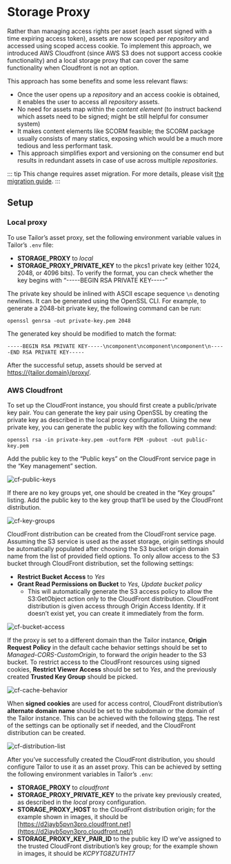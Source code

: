 # Storage Proxy

Rather than managing access rights per asset (each asset signed with a time expiring access token), assets are now scoped per *repository* and accessed using scoped access cookie. To implement this approach, we introduced AWS Cloudfront (since AWS S3 does not support access cookie functionality) and a local storage proxy that can cover the same functionality when Cloudfront is not an option.

This approach has some benefits and some less relevant flaws:
* Once the user opens up a *repository* and an access cookie is obtained, it enables the user to access all *repository* assets.
* No need for assets map within the *content element* (to instruct backend which assets need to be signed; might be still helpful for consumer system)
* It makes content elements like SCORM feasible; the SCORM package usually consists of many statics, exposing which would be a much more tedious and less performant task.
* This approach simplifies export and versioning on the consumer end but results in redundant assets in case of use across multiple *repositories*.

::: tip
This change requires asset migration. For more details, please visit [the migration guide](./migration.md).
:::

## Setup

### Local proxy
To use Tailor’s asset proxy, set the following environment variable values in Tailor’s `.env` file:
* **STORAGE_PROXY** to *local*
* **STORAGE_PROXY_PRIVATE_KEY** to the pkcs1 private key (either 1024, 2048, or 4096 bits). To verify the format, you can check whether the key begins with “-----BEGIN RSA PRIVATE KEY-----”

The private key should be inlined with ASCII escape sequence `\n` denoting newlines.
It can be generated using the OpenSSL CLI. For example, to generate a 2048-bit private key, the following command can be run:

``` shell
openssl genrsa -out private-key.pem 2048
```

The generated key should be modified to match the format:
```
-----BEGIN RSA PRIVATE KEY-----\ncomponent\ncomponent\ncomponent\n-----END RSA PRIVATE KEY-----
```

After the successful setup, assets should be served at [https://{tailor.domain}/proxy/](https://{tailor.domain}/proxy/).

### AWS Cloudfront
To set up the CloudFront instance, you should first create a public/private key pair.
You can generate the key pair using OpenSSL by creating the private key as described in the local proxy configuration. Using the new private key, you can generate the public key with the following command:
``` shell
openssl rsa -in private-key.pem -outform PEM -pubout -out public-key.pem
```

Add the public key to the “Public keys” on the CloudFront service page in the “Key management” section. 

![cf-public-keys](~@source/tailor/assets/images/cf-public-keys.png)

If there are no key groups yet, one should be created in the “Key groups” listing. Add the public key to the key group that’ll be used by the CloudFront distribution.

![cf-key-groups](~@source/tailor/assets/images/cf-key-groups.png)

CloudFront distribution can be created from the CloudFront service page.
Assuming the S3 service is used as the asset storage, origin settings should be automatically populated after choosing the S3 bucket origin domain name from the list of provided field options. To only allow access to the S3 bucket through CloudFront distribution, set the following settings:
* **Restrict Bucket Access** to *Yes*
* **Grant Read Permissions on Bucket** to *Yes, Update bucket policy*
    * This will automatically generate the S3 access policy to allow the S3:GetObject action only to the CloudFront distribution. CloudFront distribution is given access through Origin Access Identity. If it doesn’t exist yet, you can create it immediately from the form.

![cf-bucket-access](~@source/tailor/assets/images/cf-bucket-access.png)

If the proxy is set to a different domain than the Tailor instance, **Origin Request Policy** in the default cache behavior settings should be set to *Managed-CORS-CustomOrigin*, to forward the *origin* header to the S3 bucket.
To restrict access to the CloudFront resources using signed cookies, **Restrict Viewer Access** should be set to *Yes*, and the previously created **Trusted Key Group** should be picked.

![cf-cache-behavior](~@source/tailor/assets/images/cf-cache-behavior.png)

When **signed cookies** are used for access control, CloudFront distribution’s **alternate domain name** should be set to the subdomain or the domain of the Tailor instance. This can be achieved with the following [steps](https://docs.aws.amazon.com/AmazonCloudFront/latest/DeveloperGuide/CNAMEs.html#CreatingCNAME).
The rest of the settings can be optionally set if needed, and the CloudFront distribution can be created.

![cf-distribution-list](~@source/tailor/assets/images/cf-distribution-list.png)

After you’ve successfully created the CloudFront distribution, you should configure Tailor to use it as an asset proxy. This can be achieved by setting the following environment variables in Tailor’s `.env`:
* **STORAGE_PROXY** to *cloudfront*
* **STORAGE_PROXY_PRIVATE_KEY** to the private key previously created, as described in the *local* proxy configuration.
* **STORAGE_PROXY_HOST** to the CloudFront distribution origin; for the example shown in images, it should be [https://d2jayb5pvn3pro.cloudfront.net](https://d2jayb5pvn3pro.cloudfront.net/)
* **STORAGE_PROXY_KEY_PAIR_ID** to the public key ID we’ve assigned to the trusted CloudFront distribution’s key group; for the example shown in images, it should be *KCPYTG8ZUTHT7*
